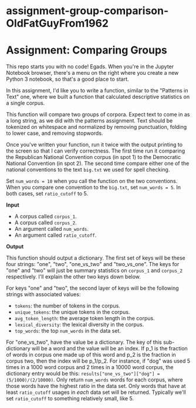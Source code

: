 # assignment-group-comparison-OldFatGuyFrom1962
# Assignment: Comparing Groups

This repo starts you with no code! Egads. When you're in the Jupyter Notebook
browser, there's a menu
on the right where you create a new Python 3 notebook, so that's a good place to start.

In this assignment, I'd like you to write a function, similar to the "Patterns in Text" one, 
where we built a function that calculated descriptive statistics on a single corpus. 

This function will compare two groups of corpora. Expect text to come in as a long
string, as we did with the patterns assignment. Text should be tokenized on whitespace
and normalized by removing punctuation, folding to lower case, and removing stopwords. 

Once you've written your function, run it twice with the output printing to the 
screen so that I can verify correctness. The first time run it comparing the 
Republican National Convention corpus (in spot 1) to the Democratic National Convention
(in spot 2). The second time compare either one of the national conventions to the 
text `big.txt` we used for spell checking. 

Set `num_words = 10` when you call the function on the two conventions. When you compare
one convention to the `big.txt`, set `num_words = 5`. In both cases, set `ratio_cutoff` to 
5. 

**Input**
* A corpus called `corpus_1`.
* A corpus called `corpus_2`. 
* An argument called `num_words`.
* An argument called `ratio_cutoff`.

**Output**

This function should output a dictionary. The first set of keys will be these four 
strings: "one", "two", "one_vs_two" and "two_vs_one". The keys for "one" and "two" 
will just be summary statistics on `corpus_1` and `corpus_2` respectively. I'll explain
the other two keys down below.

For keys "one" and "two", the second layer of keys will be the following strings 
with associated values: 
* `tokens`: the number of tokens in the corpus.
* `unique_tokens`: the unique tokens in the corpus. 
* `avg_token_length`: the average token length in the corpus.
* `lexical_diversity`: the lexical diversity in the corpus.
* `top_words`: the top `num_words` in the data set.

For "one_vs_two", have the value be a dictionary. The key of this sub-dictionary
will be a word and the value will be an index. If p_1 is the fraction of words
in corpus one made up of this word and p_2 is the fraction in corpus two, then 
the index will be p_1/p_2. For instance, if "dog" was used 5 times in a 1000 word
corpus and 2 times in a 10000 word corpus, the dictionary entry would be this:
`results["one_vs_two"]["dog"] = (5/1000)/(2/10000)`. Only return `num_words`
words for each corpus, where those words have the highest ratio in the data set. Only 
words that have at least `ratio_cutoff` usages in *each* data set will be returned. 
Typically we'll set `ratio_cutoff` to something relatively small, like 5. 

